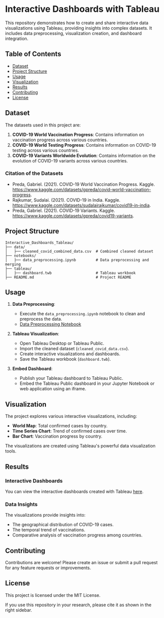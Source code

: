 # Interactive Dashboards with Tableau

This repository demonstrates how to create and share interactive data visualizations using Tableau, providing insights into complex datasets. It includes data preprocessing, visualization creation, and dashboard integration.

## Table of Contents

- [Dataset](#dataset)
- [Project Structure](#project-structure)
- [Usage](#usage)
- [Visualization](#visualization)
- [Results](#results)
- [Contributing](#contributing)
- [License](#license)

## Dataset

The datasets used in this project are:
1. **COVID-19 World Vaccination Progress**: Contains information on vaccination progress across various countries.
2. **COVID-19 World Testing Progress**: Contains information on COVID-19 testing across various countries.
3. **COVID-19 Variants Worldwide Evolution**: Contains information on the evolution of COVID-19 variants across various countries.

### Citation of the Datasets

- Preda, Gabriel. (2021). COVID-19 World Vaccination Progress. Kaggle. https://www.kaggle.com/datasets/gpreda/covid-world-vaccination-progress.
- Rajkumar, Sudalai. (2021). COVID-19 in India. Kaggle. https://www.kaggle.com/datasets/sudalairajkumar/covid19-in-india.
- Preda, Gabriel. (2021). COVID-19 Variants. Kaggle. https://www.kaggle.com/datasets/gpreda/covid19-variants.

## Project Structure

```plaintext
Interactive_Dashboards_Tableau/
├── data/
│   ├── cleaned_covid_combined_data.csv  # Combined cleaned dataset
├── notebooks/
│   ├── data_preprocessing.ipynb         # Data preprocessing and merging
├── tableau/
│   ├── dashboard.twb                    # Tableau workbook
├── README.md                            # Project README
```
## Usage

1. **Data Preprocessing**:
   - Execute the `data_preprocessing.ipynb` notebook to clean and preprocess the data.
   - [Data Preprocessing Notebook](notebooks/data_preprocessing.ipynb)

2. **Tableau Visualization**:
   - Open Tableau Desktop or Tableau Public.
   - Import the cleaned dataset (`cleaned_covid_data.csv`).
   - Create interactive visualizations and dashboards.
   - Save the Tableau workbook (`dashboard.twb`).

3. **Embed Dashboard**:
   - Publish your Tableau dashboard to Tableau Public.
   - Embed the Tableau Public dashboard in your Jupyter Notebook or web application using an iframe.

## Visualization

The project explores various interactive visualizations, including:

- **World Map**: Total confirmed cases by country.
- **Time Series Chart**: Trend of confirmed cases over time.
- **Bar Chart**: Vaccination progress by country.

The visualizations are created using Tableau's powerful data visualization tools.

## Results

### Interactive Dashboards

You can view the interactive dashboards created with Tableau [here](https://public.tableau.com/views/YOUR_DASHBOARD_URL).

### Data Insights

The visualizations provide insights into:

- The geographical distribution of COVID-19 cases.
- The temporal trend of vaccinations.
- Comparative analysis of vaccination progress among countries.

## Contributing

Contributions are welcome! Please create an issue or submit a pull request for any feature requests or improvements.

## License

This project is licensed under the MIT License.

If you use this repository in your research, please cite it as shown in the right sidebar.

